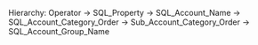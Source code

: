 Hierarchy: Operator -> SQL_Property -> SQL_Account_Name -> SQL_Account_Category_Order -> Sub_Account_Category_Order -> SQL_Account_Group_Name